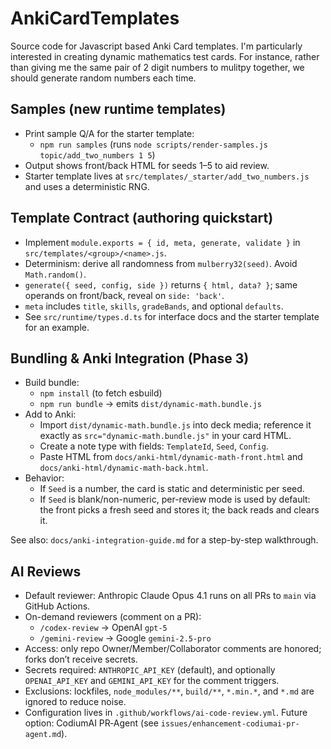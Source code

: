 # AnkiCardTemplates

Source code for Javascript based Anki Card templates. I'm particularly interested in creating dynamic mathematics test cards. For instance, rather than giving me the same pair of 2 digit numbers to mulitpy together, we should generate random numbers each time. 


## Samples (new runtime templates)
- Print sample Q/A for the starter template:
  - `npm run samples` (runs `node scripts/render-samples.js topic/add_two_numbers 1 5`)
- Output shows front/back HTML for seeds 1–5 to aid review.
- Starter template lives at `src/templates/_starter/add_two_numbers.js` and uses a deterministic RNG.

## Template Contract (authoring quickstart)
- Implement `module.exports = { id, meta, generate, validate }` in `src/templates/<group>/<name>.js`.
- Determinism: derive all randomness from `mulberry32(seed)`. Avoid `Math.random()`.
- `generate({ seed, config, side })` returns `{ html, data? }`; same operands on front/back, reveal on `side: 'back'`.
- `meta` includes `title`, `skills`, `gradeBands`, and optional `defaults`.
- See `src/runtime/types.d.ts` for interface docs and the starter template for an example.

## Bundling & Anki Integration (Phase 3)
- Build bundle:
  - `npm install` (to fetch esbuild)
  - `npm run bundle` → emits `dist/dynamic-math.bundle.js`
- Add to Anki:
  - Import `dist/dynamic-math.bundle.js` into deck media; reference it exactly as `src="dynamic-math.bundle.js"` in your card HTML.
  - Create a note type with fields: `TemplateId`, `Seed`, `Config`.
  - Paste HTML from `docs/anki-html/dynamic-math-front.html` and `docs/anki-html/dynamic-math-back.html`.
- Behavior:
  - If `Seed` is a number, the card is static and deterministic per seed.
  - If `Seed` is blank/non-numeric, per-review mode is used by default: the front picks a fresh seed and stores it; the back reads and clears it.

See also: `docs/anki-integration-guide.md` for a step-by-step walkthrough.

## AI Reviews

- Default reviewer: Anthropic Claude Opus 4.1 runs on all PRs to `main` via GitHub Actions.
- On-demand reviewers (comment on a PR):
  - `/codex-review` → OpenAI `gpt-5`
  - `/gemini-review` → Google `gemini-2.5-pro`
- Access: only repo Owner/Member/Collaborator comments are honored; forks don’t receive secrets.
- Secrets required: `ANTHROPIC_API_KEY` (default), and optionally `OPENAI_API_KEY` and `GEMINI_API_KEY` for the comment triggers.
- Exclusions: lockfiles, `node_modules/**`, `build/**`, `*.min.*`, and `*.md` are ignored to reduce noise.
- Configuration lives in `.github/workflows/ai-code-review.yml`. Future option: CodiumAI PR‑Agent (see `issues/enhancement-codiumai-pr-agent.md`).
